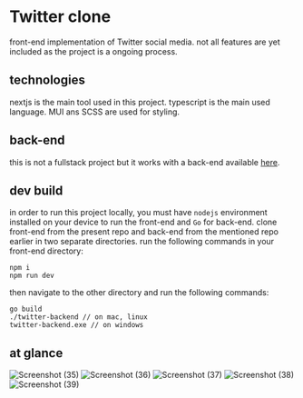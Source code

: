 # Twitter clone
front-end implementation of Twitter social media. not all features are yet included as the project is a ongoing process.

## technologies
nextjs is the main tool used in this project. typescript is the main used language. MUI ans SCSS are used for styling.

## back-end
this is not a fullstack project but it works with a back-end available [here](https://github.com/rsharifnasab/twitter-backend).

## dev build
in order to run this project locally, you must have `nodejs` environment installed on your device to run the front-end and `Go` for back-end. clone front-end from the present repo and back-end from the mentioned repo earlier in two separate directories. run the following commands in your front-end directory:

```
npm i
npm run dev
```

then navigate to the other directory and run the following commands:

```
go build
./twitter-backend // on mac, linux
twitter-backend.exe // on windows
```

## at glance

![Screenshot (35)](https://user-images.githubusercontent.com/81034797/198565476-35f48a9a-d89f-462b-bca3-1cbe7b9654ec.png)
![Screenshot (36)](https://user-images.githubusercontent.com/81034797/198565493-51b5b7c0-fda6-41f9-9593-1581c563f9d7.png)
![Screenshot (37)](https://user-images.githubusercontent.com/81034797/198565501-25d942c8-b2ba-411b-ba7f-f7159dffa5ff.png)
![Screenshot (38)](https://user-images.githubusercontent.com/81034797/198565509-3fa860a3-60d2-4ab6-bb04-36a59df7d97f.png)
![Screenshot (39)](https://user-images.githubusercontent.com/81034797/198565565-a8ee3e3e-005b-4cb4-925c-8c8c3d458ec5.png)

